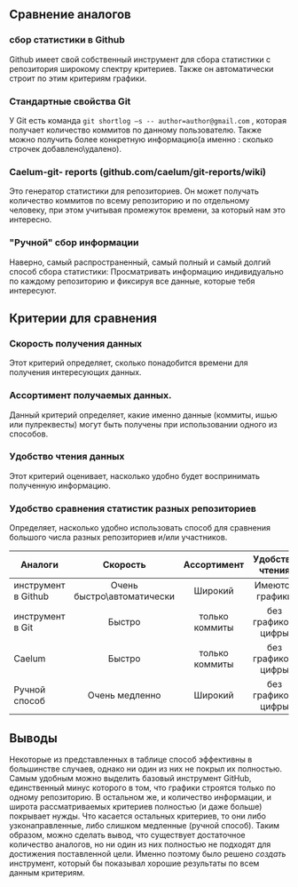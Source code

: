 ## Сравнение аналогов

### сбор статистики в Github
Github имеет свой собственный инструмент для сбора статистики с репозитория широкому спектру критериев. Также он автоматически строит по этим
критериям графики.

### Стандартные свойства Git
У Git есть команда `git shortlog –s -- author=author@gmail.com` , которая получает количество
коммитов по данному пользователю. Также можно получить более конкретную информацию(а
именно : сколько строчек добавлено\удалено).

### Caelum-git- reports (github.com/caelum/git-reports/wiki)
Это генератор статистики для репозиториев. Он  может получать количество коммитов по
всему репозиторию и по отдельному человеку, при этом учитывая промежуток времени, за
который нам это интересно.

### "Ручной" сбор информации
Наверно, самый распространенный, самый полный и самый долгий способ сбора статистики:
Просматривать информацию индивидуально по каждому репозиторию и фиксируя все данные,
которые тебя интересуют.

## Критерии для сравнения

### Скорость получения данных
Этот критерий определяет, сколько понадобится времени для получения интересующих данных.

### Ассортимент получаемых данных.
Данный критерий определяет, какие именно данные (коммиты, ишью или пулреквесты) могут
быть получены при использовании одного из способов.

### Удобство чтения данных
Этот критерий оценивает, насколько удобно будет воспринимать полученную информацию.

### Удобство сравнения статистик разных репозиториев
Определяет, насколько удобно использовать способ для сравнения большого числа
разных репозиториев и/или участников.



|Аналоги| Скорость| Ассортимент | Удобство чтения | Удобство сравнения |
|-------|:-------:|:-----------:|:---------------:|:-------------------|
|инструмент в Github| Очень быстро\автоматически| Широкий | Имеются графики | неудобно|
|инструмент в Git| Быстро | только коммиты | без графиков, цифры | Неудобно |
|Caelum | Быстро | только коммиты | без графиков, цифры | неудобно |
|Ручной способ| Очень медленно | Широкий | без графиков, цифры | Неудобно|


## Выводы

Некоторые из представленных в таблице способ эффективны  в большинстве случаев, однако ни один из них
не покрыл их полностью. Самым удобным можно выделить базовый инструмент GitHub, единственный минус 
которого в том, что графики строятся только по одному репозиторию.
В остальном же, и количество информации, и широта рассматриваемых критериев полностью (и даже больше) покрывает нужды.
Что касается остальных критериев, то они либо узконаправленные, либо слишком медленные (ручной способ). 
Таким образом, можно сделать вывод, что существует достаточное количество аналогов, но ни один из них полностью не подходят для достижения поставленной цели.
Именно поэтому было решено *создать* инструмент, который бы показывал хорошие
результаты по всем данным критериям.
